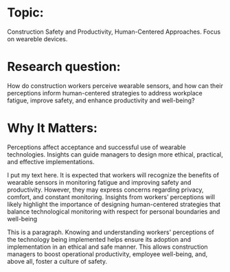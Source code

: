 # Topic: 
Construction Safety and Productivity, Human-Centered Approaches. Focus on weareble devices.

# Research question:
How do construction workers perceive wearable sensors, and how can their perceptions inform human-centered strategies to address workplace fatigue, improve safety, and enhance productivity and well-being?

# Why It Matters: 
Perceptions affect acceptance and successful use of wearable technologies. Insights can guide managers to design more ethical, practical, and effective implementations.


I put my text here. It is expected that workers will recognize the benefits of wearable sensors in monitoring fatigue and improving safety and productivity. However, they may express concerns regarding privacy, comfort, and constant monitoring. Insights from workers’ perceptions will likely highlight the importance of designing human-centered strategies that balance technological monitoring with respect for personal boundaries and well-being

This is a paragraph. Knowing and understanding workers' perceptions of the technology being implemented helps ensure its adoption and implementation in an ethical and safe manner. This allows construction managers to boost operational productivity, employee well-being, and, above all, foster a culture of safety.
